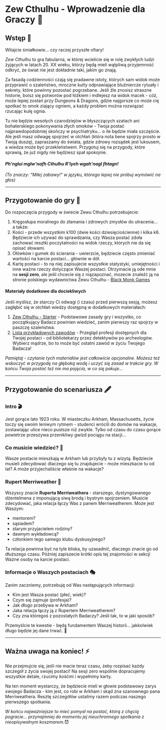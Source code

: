 # Zew Cthulhu - Wprowadzenie dla Graczy 🐙

## Wstęp 🌌

Witajcie śmiałkowie... czy raczej przyszłe ofiary!

_Zew Cthulhu_ to gra fabularna, w której wcielicie się w rolę zwykłych ludzi żyjących w latach 20. XX wieku, którzy będą
mieli wątpliwą przyjemność odkryć, że świat nie jest dokładnie taki, jakim go znają.

Za fasadą codzienności czają się pradawne istoty, których sam widok może przyprawić o szaleństwo, mroczne kulty
odprawiające bluźniercze rytuały i sekrety, które powinny pozostać pogrzebane.
Jeśli źle znosisz straszne historie, boisz się potworów pod łóżkiem i mdlejesz na widok macek - cóż, może lepiej zostań
przy Dungeons & Dragons, gdzie najgorsze co może cię spotkać to smok ziający ogniem, a każdy problem można rozwiązać
rzucając kulę ognia.

Tu nie będzie wesołych czarodziejów w błyszczących szatach ani bohaterskiego pokonywania złych smoków - Twoja postać
najprawdopodobniej skończy w psychiatryku... o ile będzie miała szczęście.
Ale jeśli masz odwagę spojrzeć w otchłań (która nota bene spojrzy prosto w Twoją duszę), zapraszamy do świata, gdzie
zdrowy rozsądek jest luksusem, a wiedza może być przekleństwem. Przygotuj się na przygody, które sprawią, że już nigdy
nie będziesz spał spokojnie.

#### _Ph'nglui mglw'nafh Cthulhu R'lyeh wgah'nagl fhtagn!_

_(To znaczy: "Miłej zabawy!" w języku, którego lepiej nie próbuj wymówić na głos)_

___

## Przygotowanie do gry 📝

Do rozpoczęcia przygody w świecie Zewu Cthulhu potrzebujecie:

1. Kręgosłupa moralnego do złamania i zdrowych zmysłów do utracenia... a także:
2. Kości - przede wszystkim k100 (dwie kości dziesięciościenne) i kilka k6. Będziecie ich używać do sprawdzania, czy
   Wasza postać zdoła zachować resztki poczytalności na widok rzeczy, których nie da się opisać słowami.
3. Ołówków i gumek do ścierania - uwierzcie, będziecie często zmieniać wartości na karcie postaci... głównie w dół.
4. Kartę postaci - to na niej zapisujecie wszystkie statystyki, umiejętności i inne ważne rzeczy dotyczące Waszej
   postaci. Otrzymacie ją ode mnie na **sesji zero**, ale jeśli chcecie się z niązapoznać, mozecie znaleźć ją na
   stronie polskiego wydawnictwa Zewu
   Cthulhu - [Black Monk Games](https://blackmonk.pl/module/filemanager/downloadfile?filename=8c05047a0b9e5d7e70f9b34df479c12279f78cf5_ZC-KartaBadacza-1920.zip&filename_user=ZC-KartaBadacza-1920.zip)

#### Materiały dodatkowe dla dociekliwych

Jeśli myślisz, że starczy Ci odwagi (i czasu) przed pierwszą sesją, możesz zagłębić się w otchłań wiedzy dostępną w
dodatkowych materiałach:

1. [Zew Cthulhu - Starter](https://drive.google.com/file/d/1_UqOpfy-MjR62N89lw5UwvxZG-_kYS_a/view?usp=sharing) -
   Podstawowe zasady gry i wszystko, co początkujący Badacz powinien wiedzieć, zanim pierwszy raz spojrzy w paszczę
   szaleństwa.
2. [Lista przykładowych zawodów](https://drive.google.com/file/d/1OKSF9ldp2VpdntGGn9LmpQlj7ascLIVI/view?usp=sharing) -
   Przegląd profesji dostępnych dla Twojej postaci - od bibliotekarzy przez detektywów po archeologów. Wybierz mądrze,
   bo
   to może być ostatni zawód w życiu Twojego Badacza!

_Pamiętaj - czytanie tych materiałów jest całkowicie opcjonalne. Możesz też wskoczyć w przygodę na głęboką wodę i uczyć
się zasad w trakcie gry. W końcu Twoja postać też nie ma pojęcia, w co się pakuje..._

___

## Przygotowanie do scenariusza 🖋️

### Intro 🎬

Jest gorące lato 1923 roku. W miasteczku Arkham, Massachusetts, życie toczy się swoim leniwym rytmem - studenci wrócili
do domów na wakacje, zostawiając ulice nieco pustsze niż zwykle. Tylko od czasu do czasu gorące powietrze przeszywa
przenikliwy gwizd pociągu na stacji...

### Co musicie wiedzieć? 📍

Wasze postacie mieszkają w Arkham lub przybyły tu z wizytą. Będziecie musieli zdecydować dlaczego się tu znajdujecie -
może mieszkacie tu od lat? A może przyjechaliście właśnie na wakacje?

### Rupert Merriweather 👴

Wszyscy znacie **Ruperta Merriweathera** - starszego, dystyngowanego dżentelmena z imponującą siwą brodą i bystrym
spojrzeniem. Musicie zdecydować, jaka relacja łączy Was z panem Merriweatherem. Może jest Waszym:

- mentorem?
- sąsiadem?
- starym przyjacielem rodziny?
- dawnym wykładowcą?
- członkiem tego samego klubu dyskusyjnego?

Ta relacja powinna być na tyle bliska, by uzasadnić, dlaczego znacie go od dłuższego czasu. Później zapiszecie krótki
opis tej znajomości w sekcji Ważne osoby na karcie postaci.

### Informacje o Waszych postaciach 🎭

Zanim zaczniemy, potrzebuję od Was następujących informacji:

- Kim jest Wasza postać (płeć, wiek)?
- Czym się zajmuje (profesja)?
- Jak długo przebywa w Arkham?
- Jaka relacja łączy ją z Rupertem Merriweatherem?
- Czy zna któregoś z pozostałych Badaczy? Jeśli tak, to w jaki sposób?

Przemyślcie te kwestie - będą fundamentem Waszej historii... jakkolwiek długo będzie jej dane trwać. 💭

___
## Ważna uwaga na koniec! ⚡

Nie przejmujcie się, jeśli nie macie teraz czasu, żeby rozpisać każdy szczegół z życia swojej postaci! Na sesji zero
wspólnie dopracujemy wszystkie detale, rzucimy kośćmi i wypełnimy karty.

Na ten moment wystarczy, że będziecie mieli w głowie podstawowy zarys swojego Badacza - kim jest, co robi w Arkham i
skąd zna szanownego pana Merriweathera. Resztę szczegółów ustalimy razem podczas naszego pierwszego
spotkania.

_W końcu najważniejsze to mieć pomysł na postać, którą z chęcią pogracie... przynajmniej do momentu jej nieuchronnego
spotkania z nieopisywalnym koszmarem._😈